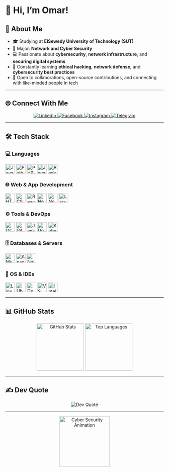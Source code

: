 <!-- Omar-Abduh's GitHub Profile README -->

# 👋 Hi, I’m Omar!

## 💫 About Me
- 🎓 Studying at **ElSewedy University of Technology (SUT)**
- 🔐 Major: **Network and Cyber Security**
- 💻 Passionate about **cybersecurity**, **network infrastructure**, and **securing digital systems**
- 🌱 Constantly learning **ethical hacking**, **network defense**, and **cybersecurity best practices**
- 🚀 Open to collaborations, open-source contributions, and connecting with like-minded people in tech

---

## 🌐 Connect With Me
<div align="center">
  <a href="https://linkedin.com/in/omar-abduh" target="_blank">
    <img src="https://img.shields.io/badge/LinkedIn-%230077B5.svg?logo=linkedin&logoColor=white" alt="LinkedIn" />
  </a>
  <a href="https://facebook.com/MeshOmarAbduh" target="_blank">
    <img src="https://img.shields.io/badge/Facebook-%231877F2.svg?logo=facebook&logoColor=white" alt="Facebook" />
  </a>
  <a href="https://instagram.com/_not_king_bob_" target="_blank">
    <img src="https://img.shields.io/badge/Instagram-%23E4405F.svg?logo=instagram&logoColor=white" alt="Instagram" />
  </a>
  <a href="https://t.me/OmarMohamedAbdo" target="_blank">
    <img src="https://img.shields.io/badge/Telegram-%232CA5E0.svg?logo=telegram&logoColor=white" alt="Telegram" />
  </a>
</div>

---

## 🛠️ Tech Stack

### 💻 Languages
<div>
  <img src="https://cdn.jsdelivr.net/gh/devicons/devicon/icons/javascript/javascript-original.svg" height="30" alt="JavaScript" />
  <img src="https://cdn.jsdelivr.net/gh/devicons/devicon/icons/python/python-original.svg" height="30" alt="Python" />
  <img src="https://cdn.jsdelivr.net/gh/devicons/devicon/icons/php/php-original.svg" height="30" alt="PHP" />
  <img src="https://cdn.jsdelivr.net/gh/devicons/devicon/icons/java/java-original.svg" height="30" alt="Java" />
  <img src="https://cdn.jsdelivr.net/gh/devicons/devicon/icons/bash/bash-original.svg" height="30" alt="Bash" />
</div>

### 🌐 Web & App Development
<div>
  <img src="https://cdn.jsdelivr.net/gh/devicons/devicon/icons/html5/html5-original.svg" height="30" alt="HTML5" />
  <img src="https://cdn.jsdelivr.net/gh/devicons/devicon/icons/css3/css3-original.svg" height="30" alt="CSS3" />
  <img src="https://cdn.jsdelivr.net/gh/devicons/devicon/icons/react/react-original.svg" height="30" alt="React" />
  <img src="https://cdn.jsdelivr.net/gh/devicons/devicon/icons/nextjs/nextjs-original.svg" height="30" alt="Next.js" />
  <img src="https://cdn.jsdelivr.net/gh/devicons/devicon/icons/nodejs/nodejs-original.svg" height="30" alt="Node.js" />
  <img src="https://cdn.jsdelivr.net/gh/devicons/devicon/icons/laravel/laravel-original.svg" height="30" alt="Laravel" />
</div>

### ⚙️ Tools & DevOps
<div>
  <img src="https://cdn.jsdelivr.net/gh/devicons/devicon/icons/git/git-original.svg" height="30" alt="Git" />
  <img src="https://cdn.jsdelivr.net/gh/devicons/devicon/icons/github/github-original.svg" height="30" alt="GitHub" />
  <img src="https://cdn.jsdelivr.net/gh/devicons/devicon/icons/jenkins/jenkins-line.svg" height="30" alt="Jenkins" />
  <img src="https://cdn.jsdelivr.net/gh/devicons/devicon/icons/docker/docker-original.svg" height="30" alt="Docker" />
  <img src="https://cdn.jsdelivr.net/gh/devicons/devicon/icons/kubernetes/kubernetes-plain.svg" height="30" alt="Kubernetes" />
</div>

### 🗄️ Databases & Servers
<div>
  <img src="https://cdn.jsdelivr.net/gh/devicons/devicon/icons/mysql/mysql-original.svg" height="30" alt="MySQL" />
  <img src="https://cdn.jsdelivr.net/gh/devicons/devicon/icons/apache/apache-original.svg" height="30" alt="Apache" />
  <img src="https://cdn.jsdelivr.net/gh/devicons/devicon/icons/nginx/nginx-original.svg" height="30" alt="Nginx" />
</div>

### 🧠 OS & IDEs
<div>
  <img src="https://cdn.jsdelivr.net/gh/devicons/devicon/icons/linux/linux-original.svg" height="30" alt="Linux" />
  <img src="https://cdn.jsdelivr.net/gh/devicons/devicon/icons/ubuntu/ubuntu-plain.svg" height="30" alt="Ubuntu" />
  <img src="https://cdn.jsdelivr.net/gh/devicons/devicon/icons/debian/debian-original.svg" height="30" alt="Debian" />
  <img src="https://cdn.jsdelivr.net/gh/devicons/devicon/icons/vscode/vscode-original.svg" height="30" alt="VS Code" />
  <img src="https://cdn.jsdelivr.net/gh/devicons/devicon/icons/intellij/intellij-original.svg" height="30" alt="IntelliJ" />
</div>

---

## 📊 GitHub Stats
<div align="center">
  <img src="https://github-readme-stats.vercel.app/api?username=Omar-Abduh&show_icons=true&count_private=true&theme=dracula" height="150" alt="GitHub Stats" />
  <img src="https://github-readme-stats.vercel.app/api/top-langs/?username=Omar-Abduh&layout=compact&langs_count=8&theme=dracula" height="150" alt="Top Languages" />
</div>

---

## ✍️ Dev Quote
<p align="center">
  <img src="https://quotes-github-readme.vercel.app/api?type=horizontal&theme=radical" alt="Dev Quote" />
</p>

---

<p align="center">
  <img src="https://media0.giphy.com/media/v1.Y2lkPTc5MGI3NjExemV5cTlyOTcyZnFsMjhkaTA0cnN4amFudmc5ZnZpOXl1b3M2bGh4MiZlcD12MV9pbnRlcm5hbF9naWZfYnlfaWQmY3Q9Zw/BemKqR9RDK4V2/giphy.gif" height="160" alt="Cyber Security Animation" />
</p>
